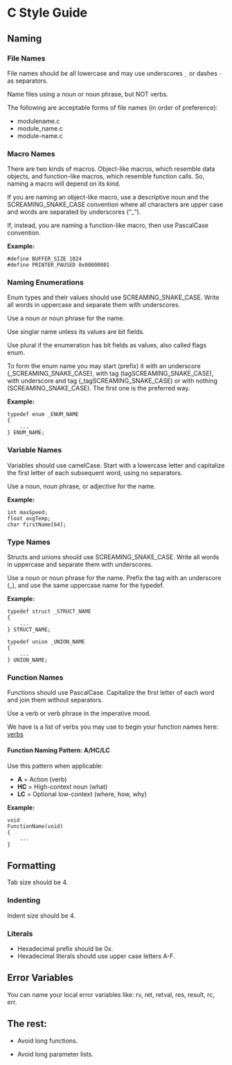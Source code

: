 # C Style Guide

## Naming

### File Names

File names should be all lowercase and may use underscores `_` or dashes `-`
as separators.

Name files using a noun or noun phrase, but NOT verbs.

The following are acceptable forms of file names (in order of preference):

* modulename.c
* module_name.c
* module-name.c

### Macro Names

There are two kinds of macros. Object-like macros, which resemble data objects,
and function-like macros, which resemble function calls. So, naming a
macro will depend on its kind.

If you are naming an object-like macro, use a descriptive noun and
the SCREAMING_SNAKE_CASE convention where all characters are upper case
and words are separated by underscores (“_”).

If, instead, you are naming a function-like macro, then use PascalCase
convention.

**Example:**
```
#define BUFFER_SIZE 1024
#define PRINTER_PAUSED 0x00000001
```

### Naming Enumerations

Enum types and their values should use SCREAMING_SNAKE_CASE. Write all words in
uppercase and separate them with underscores.

Use a noun or noun phrase for the name.

Use singlar name unless its values are bit fields.

Use plural if the enumeration has bit fields as values, also called flags enum.

To form the enum name you may start (prefix) it with an underscore
(_SCREAMING_SNAKE_CASE), with tag (tagSCREAMING_SNAKE_CASE), with underscore
and tag (_tagSCREAMING_SNAKE_CASE) or with nothing (SCREAMING_SNAKE_CASE).
The first one is the preferred way.

**Example:**
```
typedef enum _ENUM_NAME
{
    ...
} ENUM_NAME;
```

### Variable Names

Variables should use camelCase. Start with a lowercase letter and capitalize
the first letter of each subsequent word, using no separators.

Use a noun, noun phrase, or adjective for the name.

**Example:**
```
int maxSpeed;
float avgTemp;
char firstName[64];
```

### Type Names

Structs and unions should use SCREAMING_SNAKE_CASE. Write all words in
uppercase and separate them with underscores.

Use a noun or noun phrase for the name. Prefix the tag with an underscore (_),
and use the same uppercase name for the typedef.

**Example:**
```
typedef struct _STRUCT_NAME
{
    ...
} STRUCT_NAME;
```

```
typedef union _UNION_NAME
{
    ...
} UNION_NAME;
```

### Function Names

Functions should use PascalCase. Capitalize the first letter of each word
and join them without separators.

Use a verb or verb phrase in the imperative mood.

We have is a list of verbs you may use to begin your function names here:
[verbs](verbs.txt)

#### Function Naming Pattern: A/HC/LC

Use this pattern when applicable:

- **A** = Action (verb)
- **HC** = High-context noun (what)
- **LC** = Optional low-context (where, how, why)

**Example:**
```
void
FunctionName(void)
{
    ...
}
```

## Formatting

Tab size should be 4.

### Indenting

Indent size should be 4.

### Literals

* Hexadecimal prefix should be 0x.
* Hexadecimal literals should use upper case letters A-F.

## Error Variables

You can name your local error variables like: rv, ret, retval, res, result,
rc, err.

## The rest:

* Avoid long functions.

* Avoid long parameter lists.
